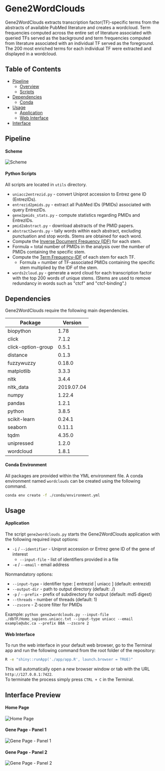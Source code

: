 <strong>Gene2WordClouds</strong>
=====
Gene2WordClouds extracts transcription factor(TF)-specific terms from the abstracts of available PubMed literature and creates a wordcloud. Term frequencies computed across the entire set of literature associated with queried TFs served as the background and term frequencies computed from literature associated with an individual TF served as the foreground. The 200 most enriched terms for each individual TF were extracted and displayed in a wordcloud.

Table of Contents
-----
* [Pipeline](#pipeline-overview)
  + [Overview](#scheme)
  + [Scripts](#python-scripts)
* [Dependencies](#dependencies)
  + [Conda](#conda-environment)
* [Usage](#usage)
  + [Application](#application)
  + [Web Interface](#web-interface)
* [Interface](#interface-preview)

Pipeline
-----
#### Scheme
![Scheme](./gene2wordcloud_scheme.png)

#### Python Scripts
All scripts are located in `utils` directory.
- `uniacc2entrezid.py` - convert Uniprot accession to Entrez gene ID (EntrezIDs).
- `entrezid2pmids.py` - extract all PubMed IDs (PMIDs) associated with query EntrezIDs.
- `gene2pmids_stats.py` - compute statistics regarding PMIDs and EntrezIDs.
- `pmid2abstract.py` - download abstracts of the PMID papers.
- `abstract2words.py` - tally words within each abstract, excluding punctuation and stop words. Stems are obtained for each word.
-  Compute the [Inverse Document Frequency (IDF)](https://en.wikipedia.org/wiki/Tf%E2%80%93idf#Inverse_document_frequency) for each stem.
  - Formula = total number of PMIDs in the analysis over the number of PMIDs containing the specific stem.
- Compute the [Term Frequency-IDF](https://en.wikipedia.org/wiki/Tf%E2%80%93idf#Term_frequency%E2%80%93Inverse_document_frequency) of each stem for each TF.
  - Formula = number of TF-associated PMIDs containing the specific stem multiplied by the IDF of the stem.
- `words2cloud.py` - generate a word cloud for each transcription factor with the top 200 words of unique stems. (Stems are used to remove redundancy in words such as "ctcf" and "ctcf-binding".)



Dependencies
-----
Gene2WordClouds require the following main dependencies.

| Package | Version |
|-|-|
| biopython | 1.78 |
| click | 7.1.2 |
| click-option-group | 0.5.1 |
| distance | 0.1.3 |
| fuzzywuzzy | 0.18.0 |
| matplotlib | 3.3.3 |
| nltk | 3.4.4 |
| nltk_data | 2019.07.04 |
| numpy | 1.22.4 |
| pandas | 1.2.1 |
| python | 3.8.5 |
| scikit-learn | 0.24.1 |
| seaborn | 0.11.1 |
| tqdm | 4.35.0 |
| unipressed | 1.2.0 |
| wordcloud | 1.8.1 |

#### Conda Environment
All packages are provided within the YML environment file. A conda environment named `wordclouds` can be created using the following command.
```bash
conda env create -f ./conda/environment.yml
```

Usage
-----
#### Application
The script `gene2wordclouds.py` starts the Gene2WordClouds application with the following required input options:  
  - `-i` / `--identifier` - Uniprot accession or Entrez gene ID of the gene of interest
    - `--input-file` - list of identifiers provided in a file
  - `-e` / `--email` - email address

Nonmandatory options:
  - `--input-type` - identifier type: [ entrezid | uniacc ] (default: entrezid)
  - `--output-dir` - path to output directory (default: ./)
  - `-p` / `--prefix` - prefix of subdirectory for output (default: md5 digest)
  - `--threads` - number of threads (default: 1)
  - `--zscore` - Z-score filter for PMIDs

Example: `python gene2wordclouds.py --input-file ./dbTF/Homo_sapiens.uniacc.txt --input-type uniacc --email example@ubc.ca --prefix BBA --zscore 2`

#### Web Interface
To run the web interface in your default web browser, go to the Terminal app and run the following command from the root folder of the repository:
```bash
R -e "shiny::runApp('./app/app.R', launch.browser = TRUE)"
```

This will automatically open a new browser window or tab with the URL `http://127.0.0.1:7422`. <br>
To terminate the process simply press `CTRL + C` in the Terminal.

Interface Preview
-----
#### Home Page
![Home Page](./previews/home_page.png)

#### Gene Page - Panel 1
![Gene Page - Panel 1](./previews/gene_page_1.png)

#### Gene Page - Panel 2
![Gene Page - Panel 2](./previews/gene_page_2.png)
